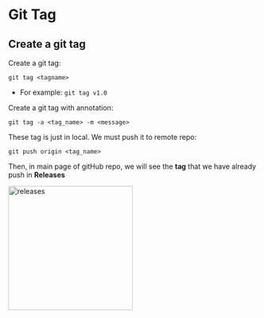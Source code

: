 # Git Tag

## Create a git tag

Create a git tag:
```
git tag <tagname>
```
- For example: `git tag v1.0`

Create a git tag with annotation:
```
git tag -a <tag_name> -m <message>
```

These tag is just in local. We must push it to remote repo:
```
git push origin <tag_name>
```
Then, in main page of gitHub repo, we will see the **tag** that we have already push in **Releases**

<img src='https://github.com/gdsc-hcmut/working-process/assets/131350457/cf83a117-bc51-4c32-a8cc-8c7713142bdd' alt='releases' style="height:250px">